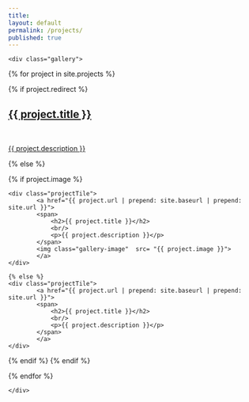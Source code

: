 ```yaml
---
title:
layout: default
permalink: /projects/
published: true
---
```



<div class="ProjectContainer">

	<div class="gallery">


  {% for project in site.projects %}

  {% if project.redirect %}
  <div class="projectTile">
          <a href="{{ project.redirect }}" target="_blank">
          <span>
              <h2>{{ project.title }}</h2>
              <br/>
              <p>{{ project.description }}</p>
          </span>
          </a>
  </div>


  

{% else %}

  {% if project.image %}

    <div class="projectTile">
            <a href="{{ project.url | prepend: site.baseurl | prepend: site.url }}">
            <span>
                <h2>{{ project.title }}</h2>
                <br/>
                <p>{{ project.description }}</p>
            </span>
            <img class="gallery-image"  src= "{{ project.image }}">
            </a>
    </div>

    {% else %}
    <div class="projectTile">
            <a href="{{ project.url | prepend: site.baseurl | prepend: site.url }}">
            <span>
                <h2>{{ project.title }}</h2>
                <br/>
                <p>{{ project.description }}</p>
            </span>
            </a>
    </div>
 {% endif %}
  {% endif %}

  {% endfor %}

	</div>

</div>
